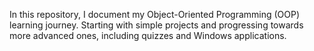 In this repository, I document my Object-Oriented Programming (OOP) learning journey. Starting with simple projects and progressing towards more advanced ones, including quizzes and Windows applications.
